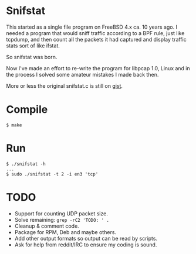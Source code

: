 # Snifstat

This started as a single file program on FreeBSD 4.x ca. 10 years ago. I needed a program that would sniff traffic according to a BPF rule, just like tcpdump, and then count all the packets it had captured and display traffic stats sort of like ifstat. 

So snifstat was born. 

Now I've made an effort to re-write the program for libpcap 1.0, Linux and in the process I solved some amateur mistakes I made back then. 

More or less the original snifstat.c is still on [gist](https://gist.github.com/stemid/8946ac0beeadbfc894421be449ea31e9).

# Compile

	$ make

# Run

	$ ./snifstat -h
	...
	$ sudo ./snifstat -t 2 -i en3 'tcp'

# TODO

 * Support for counting UDP packet size.
 * Solve remaining: ``grep -rC2 'TODO: ' .``
 * Cleanup & comment code.
 * Package for RPM, Deb and maybe others.
 * Add other output formats so output can be read by scripts.
 * Ask for help from reddit/IRC to ensure my coding is sound.
